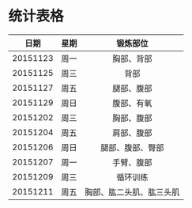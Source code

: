 # 统计表格

|日期|星期|锻炼部位|
|:--:|:--:|:--:|
|20151123|周一|胸部、背部|
|20151125|周三|背部|
|20151127|周五|腿部、腹部|
|20151129|周日|腹部、有氧|
|20151202|周三|胸部、腹部|
|20151204|周五|肩部、腹部|
|20151206|周日|腿部、腹部、臀部|
|20151207|周一|手臂、腹部|
|20151209|周三|循环训练|
|20151211|周五|胸部、肱二头肌、肱三头肌|